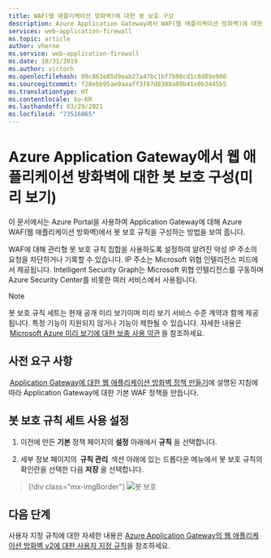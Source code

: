 ```yaml
---
title: WAF(웹 애플리케이션 방화벽)에 대한 봇 보호 구성
description: Azure Application Gateway에서 WAF(웹 애플리케이션 방화벽)에 대한 봇 보호를 구성하는 방법을 알아봅니다.
services: web-application-firewall
ms.topic: article
author: vhorne
ms.service: web-application-firewall
ms.date: 10/31/2019
ms.author: victorh
ms.openlocfilehash: 89c863e85d9eab27a47bc1bf7b98cd1c8d89e900
ms.sourcegitcommit: f28ebb95ae9aaaff3f87d8388a09b41e0b3445b5
ms.translationtype: HT
ms.contentlocale: ko-KR
ms.lasthandoff: 03/29/2021
ms.locfileid: "73516865"
---
```

# <a name="configure-bot-protection-for-web-application-firewall-on-azure-application-gateway-preview"></a>Azure Application Gateway에서 웹 애플리케이션 방화벽에 대한 봇 보호 구성(미리 보기)

이 문서에서는 Azure Portal을 사용하여 Application Gateway에 대해 Azure WAF(웹 애플리케이션 방화벽)에서 봇 보호 규칙을 구성하는 방법을 보여 줍니다. 

WAF에 대해 관리형 봇 보호 규칙 집합을 사용하도록 설정하여 알려진 악성 IP 주소의 요청을 차단하거나 기록할 수 있습니다. IP 주소는 Microsoft 위협 인텔리전스 피드에서 제공됩니다. Intelligent Security Graph는 Microsoft 위협 인텔리전스를 구동하며 Azure Security Center를 비롯한 여러 서비스에서 사용됩니다.

> [!NOTE]
> 봇 보호 규칙 세트는 현재 공개 미리 보기이며 미리 보기 서비스 수준 계약과 함께 제공됩니다. 특정 기능이 지원되지 않거나 기능이 제한될 수 있습니다. 자세한 내용은  [Microsoft Azure 미리 보기에 대한 보충 사용 약관](https://azure.microsoft.com/support/legal/preview-supplemental-terms/) 을 참조하세요.

## <a name="prerequisites"></a>사전 요구 사항

 [Application Gateway에 대한 웹 애플리케이션 방화벽 정책 만들기](create-waf-policy-ag.md)에 설명된 지침에 따라 Application Gateway에 대한 기본 WAF 정책을 만듭니다.

## <a name="enable-bot-protection-rule-set"></a>봇 보호 규칙 세트 사용 설정

1. 이전에 만든 **기본** 정책 페이지의 **설정** 아래에서 **규칙** 을 선택합니다.  

2. 세부 정보 페이지의  **규칙 관리**  섹션 아래에 있는 드롭다운 메뉴에서 봇 보호 규칙의 확인란을 선택한 다음 **저장** 을 선택합니다.

> [!div class="mx-imgBorder"]
> ![봇 보호](../media/bot-protection/bot-protection.png)

## <a name="next-steps"></a>다음 단계

사용자 지정 규칙에 대한 자세한 내용은 [Azure Application Gateway의 웹 애플리케이션 방화벽 v2에 대한 사용자 지정 규칙](custom-waf-rules-overview.md)을 참조하세요.
